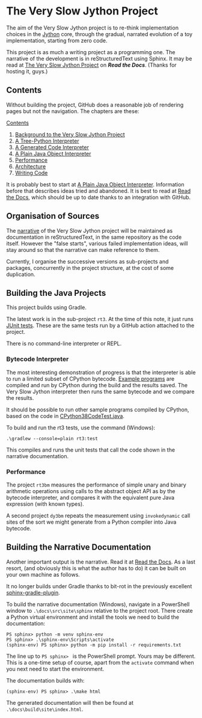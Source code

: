# The Very Slow Jython Project

The aim of the Very Slow Jython project is to re-think implementation choices
in the [Jython](http://www.jython.org) core,
through the gradual, narrated evolution of a toy implementation,
starting from zero code.

This project is as much a writing project as a programming one.
The narrative of the development is in reStructuredText using Sphinx.
It may be read at [The Very Slow Jython Project](https://the-very-slow-jython-project.readthedocs.io)
on ***Read the Docs***.
(Thanks for hosting it, guys.)

## Contents

Without building the project,
GitHub does a reasonable job of rendering pages but not the navigation.
The chapters are these:

[Contents](docs/src/site/sphinx/index.rst)

1. [Background to the Very Slow Jython Project](docs/src/site/sphinx/background/_background.rst)
1. [A Tree-Python Interpreter](docs/src/site/sphinx/treepython/_treepython.rst)
1. [A Generated Code Interpreter](docs/src/site/sphinx/generated-code/_generated-code.rst)
1. [A Plain Java Object Interpreter](docs/src/site/sphinx/plain-java-object/_plain-java-object.rst)
1. [Performance](docs/src/site/sphinx/performance/_performance.rst)
1. [Architecture](docs/src/site/sphinx/architecture/_architecture.rst)
1. [Writing Code](docs/src/site/sphinx/coding/_coding.rst)

It is probably best to start at [A Plain Java Object Interpreter](docs/src/site/sphinx/plain-java-object/_plain-java-object.rst).
Information before that describes ideas tried and abandoned.
It is best to read at [Read the Docs](https://the-very-slow-jython-project.readthedocs.io),
which should be up to date thanks to an integration with GitHub.


## Organisation of Sources

The [narrative](docs/src/site/sphinx) of the Very Slow Jython project
will be maintained as documentation in reStructuredText,
in the same repository as the code itself.
However the "false starts", various failed implementation ideas,
will stay around so that the narrative can make reference to them.

Currently, I organise the successive versions as sub-projects and packages,
concurrently in the project structure,
at the cost of some duplication.


## Building the Java Projects

This project builds using Gradle.

The latest work is in the sub-project `rt3`.
At the time of this note,
it just runs [JUnit tests](rt3/src/test).
These are the same tests run by a GitHub action
attached to the project.

There is no command-line interpreter or REPL.

### Bytecode Interpreter

The most interesting demonstration of progress is that the interpreter
is able to run a limited subset of CPython bytecode.
[Example programs](rt3/src/test/pythonExample/vsj3/evo1)
are compiled and run by CPython during the build and the results
saved.
The Very Slow Jython interpreter then runs the same bytecode
and we compare the results.

It should be possible to run other sample programs compiled by CPython,
based on the code in [CPython38CodeTest.java](rt3/src/test/java/uk/co/farowl/vsj3/evo1/CPython38CodeTest.java).

To build and run the rt3 tests, use the command (Windows):

    .\gradlew --console=plain rt3:test

This compiles and runs the unit tests
that call the code shown in the narrative documentation.

### Performance

The project `rt3bm` measures the performance of simple
unary and binary arithmetic operations
using calls to the abstract object API as by the bytecode interpreter,
and compares it with the equivalent pure Java expression
(with known types).

A second project `dy3bm` repeats the measurement using
`invokedynamic` call sites of the sort we might generate
from a Python compiler into Java bytecode.




## Building the Narrative Documentation

Another important output is the narrative.
Read it at [Read the Docs](https://the-very-slow-jython-project.readthedocs.io).
As a last resort,
(and obviously this is what the author has to do)
it can be built on your own machine as follows.

It no longer builds under Gradle
thanks to bit-rot in the previously excellent [sphinx-gradle-plugin](https://trustin.github.io/sphinx-gradle-plugin).

To build the narrative documentation (Windows),
navigate in a PowerShell window to
`.\docs\src\site\sphinx` relative to the project root.
There create a Python virtual environment
and install the tools we need to build the documentation:

    PS sphinx> python -m venv sphinx-env
    PS sphinx> .\sphinx-env\Scripts\activate
    (sphinx-env) PS sphinx> python -m pip install -r requirements.txt

The line up to `PS sphinx> ` is the PowerShell prompt.
Yours may be different.
This is a one-time setup of course,
apart from the `activate` command
when you next need to start the environment.

The documentation builds with:

    (sphinx-env) PS sphinx> .\make html

The generated documentation will then be found at
`.\docs\build\site\index.html`.


